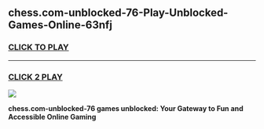 
## chess.com-unblocked-76-Play-Unblocked-Games-Online-63nfj
<h3>
<a href="https://premium76.site?title=chess.com-unblocked-76&ref=25A">CLICK TO PLAY</a></h3>
<hr>

<h3>
<a href="https://premium76.site?title=chess.com-unblocked-76&ref=25A">CLICK 2 PLAY</a>
  
</h3>

<a href="https://premium76.site?title=chess.com-unblocked-76&ref=25A"><img src="https://clearcache.store/games.png"></a>


**chess.com-unblocked-76 games unblocked: Your Gateway to Fun and Accessible Online Gaming**
